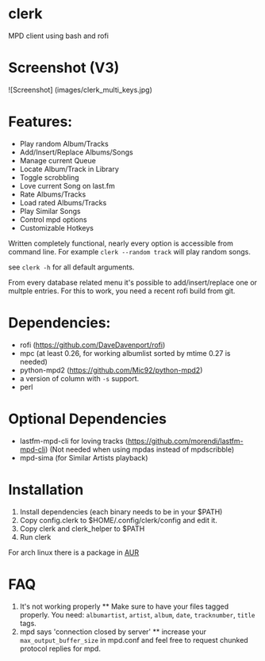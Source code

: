 # clerk

MPD client using bash and rofi

# Screenshot (V3)
![Screenshot]
(images/clerk_multi_keys.jpg)

# Features:

* Play random Album/Tracks
* Add/Insert/Replace Albums/Songs
* Manage current Queue
* Locate Album/Track in Library
* Toggle scrobbling
* Love current Song on last.fm
* Rate Albums/Tracks
* Load rated Albums/Tracks
* Play Similar Songs
* Control mpd options
* Customizable Hotkeys

Written completely functional, nearly every option is accessible
from command line.
For example `clerk --random track` will play random songs.

see `clerk -h` for all default arguments.

From every database related menu it's possible to add/insert/replace one or multple entries.
For this to work, you need a recent rofi build from git.

# Dependencies:

* rofi (https://github.com/DaveDavenport/rofi)
* mpc (at least 0.26, for working albumlist sorted by mtime 0.27 is needed)
* python-mpd2 (https://github.com/Mic92/python-mpd2)
* a version of column with `-s` support.
* perl

# Optional Dependencies

* lastfm-mpd-cli for loving tracks (https://github.com/morendi/lastfm-mpd-cli)
  (Not needed when using mpdas instead of mpdscribble)
* mpd-sima (for Similar Artists playback)

# Installation

1. Install dependencies (each binary needs to be in your $PATH)
2. Copy config.clerk to $HOME/.config/clerk/config and edit it.
3. Copy clerk and clerk_helper to $PATH
4. Run clerk

For arch linux there is a package in [AUR](https://aur.archlinux.org/packages/clerk-git/)

# FAQ
1. It's not working properly
** Make sure to have your files tagged properly. You need: `albumartist`, `artist`, `album`, `date`, `tracknumber`, `title` tags.
2. mpd says 'connection closed by server'
** increase your `max_output_buffer_size` in mpd.conf and feel free to request chunked protocol replies for mpd.
